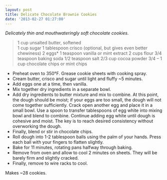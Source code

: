```yaml
---
layout: post
title: Delicate Chocolate Brownie Cookies
date: '2013-02-27 01:27:00'
---
```


*Delicately thin and mouthwateringly soft chocolate cookies.*

> 1 cup unsalted butter, softened  
1 cup sugar
1 tablespoon crisco (optional, but gives even better chewiness)
2 eggs*
1 teaspoon vanilla or mint extract
2 cups flour
3/4 teaspoon baking soda
1/2 teaspoon salt
2/3 cup cocoa powder
3/4 – 1 cup chocolate chips or mint chips

* Preheat oven to 350°F. Grease cookie sheets with cooking spray.
* Cream butter, crisco and sugar until light and fluffy ~5 minutes. 
* Add eggs one at a time, then vanilla.
* Mix together dry ingredients in a separate bowl.
* Add dry ingredients to butter mixture and mix to combine. At this point, the dough should be moist; if your eggs are too small, the dough will not come together sufficiently. Crack open another egg and place it in a small bowl. Use a spoon to transfer tablespoons of egg white into mixing bowl and blend to combine. Continue adding egg white until dough is cohesive and moist. The key is to reach desired consistency without overworking the dough.
* Finally, blend or stir in chocolate chips.
* Roll dough into 1-2 tablespoon balls using the palm of your hands. Press each ball with your fingers to flatten slightly.
* Bake for 11 minutes, rotating pans halfway through baking.
* Remove from oven and allow to cool 2 minutes on sheets. They will be barely firm and slightly cracked. 
* Finally, remove to wire racks to cool. 

Makes ~28 cookies.